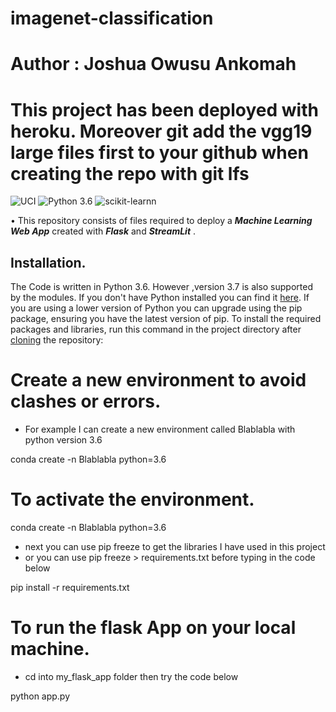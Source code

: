 # imagenet-classification
# Author : Joshua Owusu Ankomah

# This project has been deployed with heroku. Moreover git add the vgg19 large files first to your github when creating the repo with git lfs

![UCI](https://img.shields.io/badge/Dataset-UCI(MachineLearningRepo)-blue.svg) ![Python 3.6](https://img.shields.io/badge/Python-3.6-brightgreen.svg) ![scikit-learnn](https://img.shields.io/badge/Library-Scikit_Learn-orange.svg)

• This repository consists of files required to deploy a ___Machine Learning Web App___ created with ___Flask___ and ___StreamLit___ .

## Installation.
The Code is written in Python 3.6. However ,version 3.7 is also supported by the modules. 
If you don't have Python installed you can find it [here](https://www.python.org/downloads/). If you are using a lower version of Python you can upgrade using the pip package, ensuring you have the latest version of pip. To install the required packages and libraries, run this command in the project directory after [cloning](https://www.howtogeek.com/451360/how-to-clone-a-github-repository/) the repository:

# Create a new environment to avoid clashes or errors.
+ For example I can create a new environment called Blablabla with python version 3.6

conda create -n Blablabla python=3.6

# To activate the environment.
conda create -n Blablabla python=3.6

+ next you can use pip freeze to get the libraries I have used in this project
+ or you can use pip freeze > requirements.txt before typing in the code below


pip install -r requirements.txt

# To run the flask App on your local machine.
+ cd into my_flask_app folder then try the code below

python app.py





